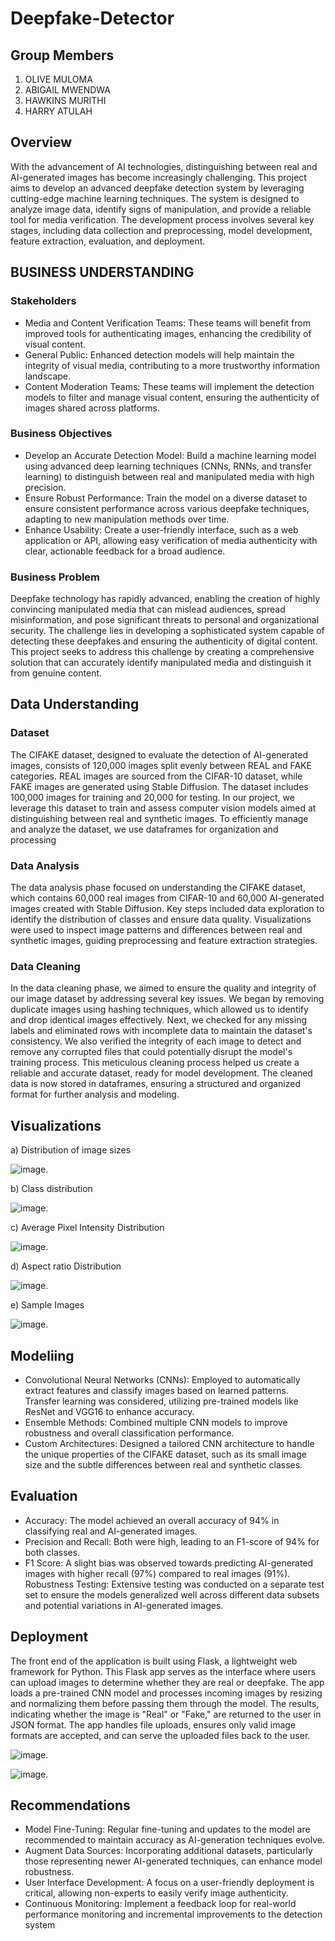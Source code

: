 # Deepfake-Detector
## Group Members

1. OLIVE MULOMA
2. ABIGAIL MWENDWA
3. HAWKINS MURITHI
4. HARRY ATULAH

## Overview
With the advancement of AI technologies, distinguishing between real and AI-generated images has become increasingly challenging. This project aims to develop an advanced deepfake detection system by leveraging cutting-edge machine learning techniques. The system is designed to analyze image data, identify signs of manipulation, and provide a reliable tool for media verification. The development process involves several key stages, including data collection and preprocessing, model development, feature extraction, evaluation, and deployment.

## BUSINESS UNDERSTANDING

### Stakeholders
- Media and Content Verification Teams: These teams will benefit from improved tools for authenticating images, enhancing the credibility of visual content.
- General Public: Enhanced detection models will help maintain the integrity of visual media, contributing to a more trustworthy information landscape.
- Content Moderation Teams: These teams will implement the detection models to filter and manage visual content, ensuring the authenticity of images shared across platforms.
  
### Business Objectives
- Develop an Accurate Detection Model: Build a machine learning model using advanced deep learning techniques (CNNs, RNNs, and transfer learning) to distinguish between real and manipulated media with high precision.
- Ensure Robust Performance: Train the model on a diverse dataset to ensure consistent performance across various deepfake techniques, adapting to new manipulation methods over time.
- Enhance Usability: Create a user-friendly interface, such as a web application or API, allowing easy verification of media authenticity with clear, actionable feedback for a broad audience.

### Business Problem
Deepfake technology has rapidly advanced, enabling the creation of highly convincing manipulated media that can mislead audiences, spread misinformation, and pose significant threats to personal and organizational security. The challenge lies in developing a sophisticated system capable of detecting these deepfakes and ensuring the authenticity of digital content. This project seeks to address this challenge by creating a comprehensive solution that can accurately identify manipulated media and distinguish it from genuine content.

## Data Understanding

### Dataset 
The CIFAKE dataset, designed to evaluate the detection of AI-generated images, consists of 120,000 images split evenly between REAL and FAKE categories. REAL images are sourced from the CIFAR-10 dataset, while FAKE images are generated using Stable Diffusion. The dataset includes 100,000 images for training and 20,000 for testing. In our project, we leverage this dataset to train and assess computer vision models aimed at distinguishing between real and synthetic images. To efficiently manage and analyze the dataset, we use dataframes for organization and processing

### Data Analysis
The data analysis phase focused on understanding the CIFAKE dataset, which contains 60,000 real images from CIFAR-10 and 60,000 AI-generated images created with Stable Diffusion. Key steps included data exploration to identify the distribution of classes and ensure data quality. Visualizations were used to inspect image patterns and differences between real and synthetic images, guiding preprocessing and feature extraction strategies.

### Data Cleaning

In the data cleaning phase, we aimed to ensure the quality and integrity of our image dataset by addressing several key issues. We began by removing duplicate images using hashing techniques, which allowed us to identify and drop identical images effectively. Next, we checked for any missing labels and eliminated rows with incomplete data to maintain the dataset's consistency. We also verified the integrity of each image to detect and remove any corrupted files that could potentially disrupt the model's training process. This meticulous cleaning process helped us create a reliable and accurate dataset, ready for model development. The cleaned data is now stored in dataframes, ensuring a structured and organized format for further analysis and modeling.

## Visualizations
a) Distribution of image sizes

![image](https://github.com/olivemideva/Deepfake-Detector/blob/main/uploads/Distribution%20of%20image%20sizes.png).

b) Class distribution

![image](https://github.com/olivemideva/Deepfake-Detector/blob/main/uploads/Class%20distribution.png).

c) Average Pixel Intensity Distribution

![image](https://github.com/olivemideva/Deepfake-Detector/blob/main/uploads/pixel%20intensity%20distribution.png).

d) Aspect ratio Distribution

![image](https://github.com/olivemideva/Deepfake-Detector/blob/main/uploads/Aspect%20ratio%20distribution.png).

e) Sample Images

![image](https://github.com/olivemideva/Deepfake-Detector/blob/main/uploads/sample%20images.png).

## Modeliing 
- Convolutional Neural Networks (CNNs): Employed to automatically extract features and classify images based on learned patterns. Transfer learning was considered, utilizing pre-trained models like ResNet and VGG16 to enhance accuracy.
- Ensemble Methods: Combined multiple CNN models to improve robustness and overall classification performance.
- Custom Architectures: Designed a tailored CNN architecture to handle the unique properties of the CIFAKE dataset, such as its small image size and the subtle differences between real and synthetic classes.


## Evaluation
- Accuracy: The model achieved an overall accuracy of 94% in classifying real and AI-generated images.
- Precision and Recall: Both were high, leading to an F1-score of 94% for both classes.
- F1 Score: A slight bias was observed towards predicting AI-generated images with higher recall (97%) compared to real images (91%).
Robustness Testing: Extensive testing was conducted on a separate test set to ensure the models generalized well across different data subsets and potential variations in AI-generated images.

## Deployment
The front end of the application is built using Flask, a lightweight web framework for Python. 
This Flask app serves as the interface where users can upload images to determine whether they are real or deepfake. 
The app loads a pre-trained CNN model and processes incoming images by resizing and normalizing them before passing them through the model. The results, indicating whether the image is "Real" or "Fake," are returned to the user in JSON format. 
The app handles file uploads, ensures only valid image formats are accepted, and can serve the uploaded files back to the user.

![image](https://github.com/olivemideva/Deepfake-Detector/blob/main/uploads/deployment1.jpg).

![image](https://github.com/olivemideva/Deepfake-Detector/blob/main/uploads/deployment2.jpg).


## Recommendations
- Model Fine-Tuning: Regular fine-tuning and updates to the model are recommended to maintain accuracy as AI-generation techniques evolve.
- Augment Data Sources: Incorporating additional datasets, particularly those representing newer AI-generated techniques, can enhance model robustness.
- User Interface Development: A focus on a user-friendly deployment is critical, allowing non-experts to easily verify image authenticity.
- Continuous Monitoring: Implement a feedback loop for real-world performance monitoring and incremental improvements to the detection system





